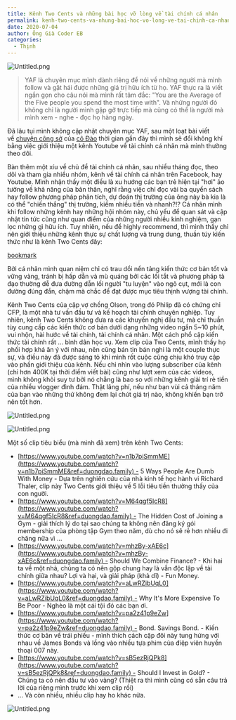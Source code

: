 ```yaml
---
title: Kênh Two Cents và những bài học vỡ lòng về tài chính cá nhân
permalink: kenh-two-cents-va-nhung-bai-hoc-vo-long-ve-tai-chinh-ca-nhan/
date: 2020-07-04
author: Ông Già Coder EB
categories:
  - Thịnh
---
```


![Untitled.png](/images/300caf92-ba11-4388-a618-22ca332e0889/Untitled.png)


> YAF là chuyên mục mình dành riêng để nói về những người mà mình follow và gặt hái được những giá trị hữu ích từ họ. YAF thực ra là viết ngắn gọn cho câu nói mà mình rất tâm đắc: "You are the Average of the Five people you spend the most time with". Và những người đó không chỉ là người mình gặp gỡ trực tiếp mà cũng có thể là người mà mình xem - nghe - đọc họ hàng ngày.


Đã lâu tụi mình không cập nhật chuyên mục YAF, sau một loạt bài viết về [chuyện công sở](https://duongdao.family/tag/lam) của [cô Đào](https://duongdao.family/tag/chuyen-co-dao/) thời gian gần đây thì mình sẽ đổi không khí bằng việc giới thiệu một kênh Youtube về tài chính cá nhân mà mình thường theo dõi.


Bàn thêm một xíu về chủ đề tài chính cá nhân, sau nhiều tháng đọc, theo dõi và tham gia nhiều nhóm, kênh về tài chính cá nhân trên Facebook, hay Youtube. Mình nhận thấy một điều là xu hướng các bạn trẻ hiện tại "hơi" ảo tưởng về khả năng của bản thân, nghĩ rằng việc chỉ đọc vài ba quyển sách hay follow phương pháp phân tích, dự đoán thị trường của ông này bà kia là có thể "chiến thắng" thị trường, kiếm nhiều tiền và nhanh?!? Cá nhân mình khi follow những kênh hay những hội nhóm này, chủ yếu để quan sát và cập nhật tin tức cũng như quan điểm của những người nhiều kinh nghiệm, gạn lọc những gì hữu ích. Tuy nhiên, nếu để highly recommend, thì mình thấy chỉ nên giới thiệu những kênh thực sự chất lượng và trung dung, thuần túy kiến thức như là kênh Two Cents đây: 


[bookmark](https://www.youtube.com/channel/UCL8w_A8p8P1HWI3k6PR5Z6w?ref=duongdao.family)


Bởi cá nhân mình quan niệm chỉ có trau dồi nền tảng kiến thức cơ bản tốt và vững vàng, tránh bị hấp dẫn và mù quáng bởi các lối tắt và phương pháp tà đạo thường dễ đưa đường dẫn lối người "tu luyện" vào ngõ cụt, mới là con đường đúng đắn, chậm mà chắc để đạt được mục tiêu thịnh vượng tài chính.


Kênh Two Cents của cặp vợ chồng Olson, trong đó Philip đã có chứng chỉ CFP, là một nhà tư vấn đầu tư và kế hoạch tài chính chuyên nghiệp. Tuy nhiên, kênh Two Cents không đưa ra các khuyến nghị đầu tư, mà chỉ thuần tùy cung cấp các kiến thức cơ bản dưới dạng những video ngắn 5~10 phút, vui nhộn, hài hước về tài chính, tài chính cá nhân. Một cách phổ cập kiến thức tài chính rất ... bình dân học vụ. Xem clip của Two Cents, mình thấy họ phối hợp khá ăn ý với nhau, nên cũng bán tin bán nghi là một couple thực sự, và điều này đã được sáng tỏ khi mình rốt cuộc cũng chịu khó truy cập vào phần giới thiệu của kênh. Nếu chỉ nhìn vào lượng subscriber của kênh (chỉ hơn 400K tại thời điểm viết bài) cũng như lượt xem của các videos, mình không khỏi suy tư bởi nó chẳng là bao so với những kênh giải trí rẻ tiền của nhiều vlogger đình đám. Thật lãng phí, nếu như bạn vùi cả tháng năm của bạn vào những thứ không đem lại chút giá trị nào, không khiến bạn trở nên tốt hơn.


![Untitled.png](/images/300caf92-ba11-4388-a618-22ca332e0889/Untitled_1.png)


![Untitled.png](/images/300caf92-ba11-4388-a618-22ca332e0889/Untitled_2.png)


Một số clip tiêu biểu (mà mình đã xem) trên kênh Two Cents:

- [https://www.youtube.com/watch?v=n1b7piSmmME](https://www.youtube.com/watch?v=n1b7piSmmME&ref=duongdao.family) - 5 Ways People Are Dumb With Money - Dựa trên nghiên cứu của nhà kinh tế học hành vi Richard Thaler, clip này Two Cents giới thiệu về 5 lỗi tiêu tiền thường thấy của con người.
- [https://www.youtube.com/watch?v=M64qgf5IcR8](https://www.youtube.com/watch?v=M64qgf5IcR8&ref=duongdao.family) - The Hidden Cost of Joining a Gym - giải thích lý do tại sao chúng ta không nên đăng ký gói membership của phòng tập Gym theo năm, dù cho nó sẽ rẻ hơn nhiều đi chăng nữa vì ...
- [https://www.youtube.com/watch?v=mhzBy-xAE6c](https://www.youtube.com/watch?v=mhzBy-xAE6c&ref=duongdao.family) - Should We Combine Finance? - Khi hai ta về một nhà, chúng ta có nên gộp chung hay là vẫn độc lập về tài chính giữa nhau? Lợi và hại, và giải pháp (khả dĩ) - Fun Money.
- [https://www.youtube.com/watch?v=aLwRZibUqL0](https://www.youtube.com/watch?v=aLwRZibUqL0&ref=duongdao.family) - Why It's More Expensive To Be Poor - Nghèo là một cái tội đó các bạn ơi.
- [https://www.youtube.com/watch?v=pa2z41p9eZw](https://www.youtube.com/watch?v=pa2z41p9eZw&ref=duongdao.family) - Bond. Savings Bond. - Kiến thức cơ bản về trái phiếu - mình thích cách cặp đôi này tung hứng với nhau về James Bonds và lồng vào nhiều tựa phim của điệp viên huyền thoại 007 này.
- [https://www.youtube.com/watch?v=sB5ezRjQPk8](https://www.youtube.com/watch?v=sB5ezRjQPk8&ref=duongdao.family) - Should I Invest in Gold? - Chúng ta có nên đầu tư vào vàng? (Thiệt ra thì mình cũng có sẵn câu trả lời của riêng mình trước khi xem clip rồi)
- ... Và còn nhiều, nhiều clip hay ho khác nữa.

![Untitled.png](/images/300caf92-ba11-4388-a618-22ca332e0889/Untitled_3.png)

